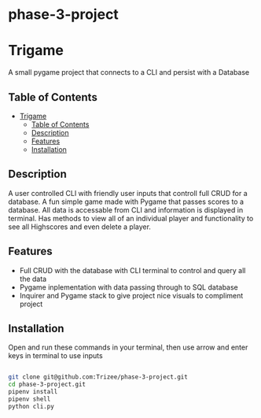 # phase-3-project

# Trigame

A small pygame project that connects to a CLI and persist with a Database

## Table of Contents

- [Trigame](#Trigame)
  - [Table of Contents](#table-of-contents)
  - [Description](#description)
  - [Features](#features)
  - [Installation](#installation)

## Description

A user controlled CLI with friendly user inputs that controll full CRUD for a database. A fun simple game made with Pygame that passes scores to a database. All data is accessable from CLI and information is displayed in terminal. Has methods to view all of an individual player and functionality to see all Highscores and even delete a player.

## Features


- Full CRUD with the database with CLI terminal to control and query all the data
- Pygame inplementation with data passing through to SQL database
- Inquirer and Pygame stack to give project nice visuals to compliment project

## Installation

Open and run these commands in your terminal, then use arrow and enter keys in terminal to use inputs

```bash

git clone git@github.com:Trizee/phase-3-project.git
cd phase-3-project.git
pipenv install
pipenv shell
python cli.py


